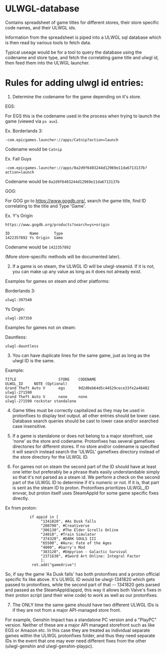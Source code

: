 # ULWGL-database
Contains spreadsheet of game titles for different stores, their store specific code names, and their ULWGL ids.

Information from the spreadsheet is piped into a ULWGL sql database which is then read by various tools to fetch data.

Typical useage would be for a tool to query the database using the codename and store type, and fetch the correlating game title and ulwgl id, then feed them into the ULWGL launcher.

# Rules for adding ulwgl id entries:

1. Determine the codename for the game depending on it's store.

EGS:

For EGS this is the codename used in the process when trying to launch the game (viewed via `ps aux`).

Ex. Borderlands 3:
```
-com.epicgames.launcher://apps/Catnip?action=launch
```
Codename would be `Catnip`

Ex. Fall Guys
```
-com.epicgames.launcher://apps/0a2d9f6403244d12969e11da6713137b?action=launch
```
Codename would be `0a2d9f6403244d12969e11da6713137b`

GOG:

For GOG go to https://www.gogdb.org/, search the game title, find ID correlating to the title and Type 'Game'.

Ex. Y's Origin
```
https://www.gogdb.org/products?search=ys+origin

ID         Name       Type
1422357892 Ys Origin  Game
```
Codename would be `1422357892`


(More store-specific methods will be documented later).

2. If a game is on steam, the ULWGL ID will be ulwgl-steamid. If it is not, you can make up any value as long as it does not already exist.

Examples for games on steam and other platforms:

Borderlands 3:
```
ulwgl-397540
```

Ys Origin:
```
ulwgl-207350
```

Examples for games not on steam:

Dauntless:
```
ulwgl-dauntless
```

3. You can have duplicate lines for the same game, just as long as the ulwgl ID is the same.

Example:  
```
TITLE                   STORE    CODENAME                              ULWGL_ID     NOTE (Optional)
Grand Theft Auto V      egs      9d2d0eb64d5c44529cece33fe2a46482      ulwgl-271590
Grand Theft Auto V      none     none                                  ulwgl-271590 rockstar standalone
```

4. Game titles must be correctly capitalized as they may be used in protonfixes to display text output. all other entries should be lower case. Database search queries should be cast to lower case and/or searched case insensitive.  

5. If a game is standalone or does not belong to a major storefront, use 'none' as the store and codename. Protonfixes has several gamefixes directories for different stores. If no store and/or codename is specified it will search instead search the 'ULWGL' gamefixes directory instead of the store directory for the ULWGL ID.

6. For games not on steam the second part of the ID should have at least one letter but preferably be a phrase thats easily understandable simply so that it's not parsed as a steam id. We perform a check on the second part of the ULWGL ID to determine if it's numeric or not. If it is, that part is sent as the steam ID to proton. Protonfixes prioritizes ULWGL_ID envvar, but proton itself uses SteamAppId for some game specific fixes directly.

Ex from proton:

```
           if appid in [
                "1341820", #As Dusk falls
                "280790", #Creativerse
                "306130", #The Elder Scrolls Online
                "24010", #Train Simulator
                "374320", #DARK SOULS III
                "65500", #Aura: Fate of the Ages
                "4000", #Garry's Mod
                "383120", #Empyrion - Galactic Survival
                "2371630", #Sword Art Online: Integral Factor
                ]:
            ret.add("gamedrive")
```

So, if say the game 'As Dusk falls' has both protonfixes and a proton official specific fix like above. It's ULWGL ID would be ulwgl-1341820 which gets passed to protonfixes, while the second part of that -- 1341820 gets parsed and passed as the SteamAppId/appid, this way it allows both Valve's fixes in their proton script (and their wine code) to work as well as our protonfixes.


7. The ONLY time the same game should have two different ULWGL IDs is if they are not from a major API-managed store front.

For example, Genshin Impact has a standalone PC version and a "PlayPC" version. Neither of these are a major API managed storefront such as like EGS or Amazon etc. In this case they are treated as individual separate games within the ULWGL protonfixes folder, and thus they need separate IDs in the event that one may ever need different fixes from the other (ulwgl-genshin and ulwgl-genshin-playpc).

